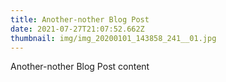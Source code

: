 ```yaml
---
title: Another-nother Blog Post
date: 2021-07-27T21:07:52.662Z
thumbnail: img/img_20200101_143858_241__01.jpg
---
```

Another-nother Blog Post content